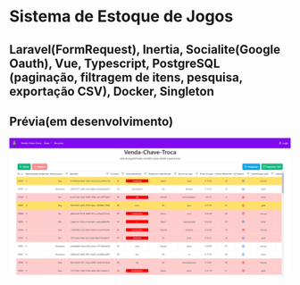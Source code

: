 # Sistema de Estoque de Jogos

## Laravel(FormRequest), Inertia, Socialite(Google Oauth), Vue, Typescript, PostgreSQL (paginação, filtragem de itens, pesquisa, exportação CSV), Docker, Singleton


## Prévia(em desenvolvimento)

![Preview](image.png)